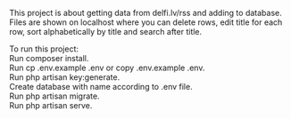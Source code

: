 This project is about getting data from delfi.lv/rss and
adding to database. Files are shown on localhost where you
can delete rows, edit title for each row, sort alphabetically by title
and search after title.

To run this project:<br>
Run composer install.<br>
Run cp .env.example .env or copy .env.example .env.<br>
Run php artisan key:generate.<br>
Create database with name according to .env file.<br>
Run php artisan migrate.<br>
Run php artisan serve.<br>
